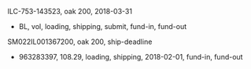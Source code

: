 ILC-753-143523, oak 200, 2018-03-31
  * BL, vol, loading, shipping, submit, fund-in, fund-out

SM022IL001367200, oak 200, ship-deadline
  * 963283397, 108.29, loading, shipping, 2018-02-01, fund-in, fund-out
